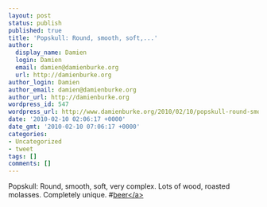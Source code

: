 ```yaml
---
layout: post
status: publish
published: true
title: 'Popskull: Round, smooth, soft,...'
author:
  display_name: Damien
  login: Damien
  email: damien@damienburke.org
  url: http://damienburke.org
author_login: Damien
author_email: damien@damienburke.org
author_url: http://damienburke.org
wordpress_id: 547
wordpress_url: http://www.damienburke.org/2010/02/10/popskull-round-smooth-soft/
date: '2010-02-10 02:06:17 +0000'
date_gmt: '2010-02-10 07:06:17 +0000'
categories:
- Uncategorized
- tweet
tags: []
comments: []
---
```

<p>Popskull: Round, smooth, soft, very complex. Lots of wood, roasted molasses. Completely unique. #<a href="http:&#47;&#47;search.twitter.com&#47;search?q=%23beer" class="aktt_hashtag">beer<&#47;a></p>
